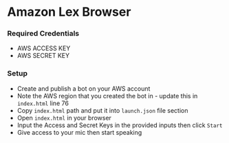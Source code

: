 # Amazon Lex Browser

### Required Credentials

- AWS ACCESS KEY
- AWS SECRET KEY

### Setup

- Create and publish a bot on your AWS account
- Note the AWS region that you created the bot in - update this in `index.html` line 76
- Copy `index.html` path and put it into `launch.json` file section
- Open `index.html` in your browser
- Input the Access and Secret Keys in the provided inputs then click `Start`
- Give access to your mic then start speaking